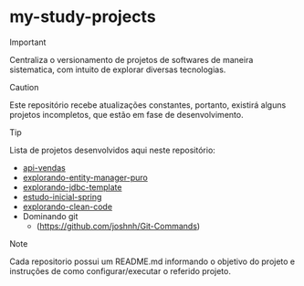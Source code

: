 # my-study-projects
>[!IMPORTANT]
>Centraliza o versionamento de projetos de softwares de maneira sistematica, com intuito de explorar diversas tecnologias.

>[!CAUTION]
>Este repositório recebe atualizações constantes, portanto, existirá alguns projetos incompletos, que estão em fase de desenvolvimento.

>[!TIP]
> Lista de projetos desenvolvidos aqui neste repositório:

- [api-vendas](api-vendas)
- [explorando-entity-manager-puro](explorando-entity-manager-puro)
- [explorando-jdbc-template](explorando-jdbc-template)
- [estudo-inicial-spring](estudo-inicial-spring)
- [explorando-clean-code](explorando-clean-code)
- Dominando git 
  - (https://github.com/joshnh/Git-Commands)

> [!NOTE]
> Cada repositorio possui um README.md informando o objetivo do projeto e instruções de como configurar/executar o referido projeto.
